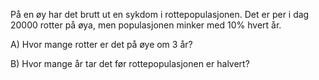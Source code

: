 På en øy har det brutt ut en sykdom i rottepopulasjonen. Det er per i dag 20000 rotter på øya, men populasjonen minker med 10% hvert år.

A) Hvor mange rotter er det på øye om 3 år?

B) Hvor mange år tar det før rottepopulasjonen er halvert?